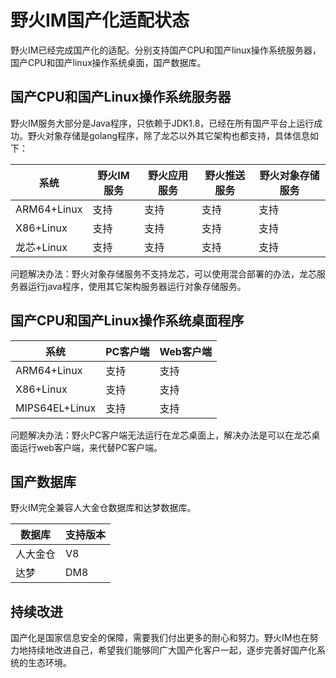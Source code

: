 # 野火IM国产化适配状态
野火IM已经完成国产化的适配。分别支持国产CPU和国产linux操作系统服务器，国产CPU和国产linux操作系统桌面，国产数据库。

## 国产CPU和国产Linux操作系统服务器
野火IM服务大部分是Java程序，只依赖于JDK1.8，已经在所有国产平台上运行成功。野火对象存储是golang程序，除了龙芯以外其它架构也都支持，具体信息如下：

|  系统   | 野火IM服务  | 野火应用服务 | 野火推送服务 | 野火对象存储服务 |
|  ----  | ----  | ---- | ------- | ----- |
| ARM64+Linux  | 支持 | 支持 | 支持 | 支持 |
| X86+Linux  | 支持 | 支持 | 支持 | 支持 |
| 龙芯+Linux  | 支持 | 支持 | 支持 | 支持 |

问题解决办法：野火对象存储服务不支持龙芯，可以使用混合部署的办法，龙芯服务器运行java程序，使用其它架构服务器运行对象存储服务。

## 国产CPU和国产Linux操作系统桌面程序

|  系统   | PC客户端  | Web客户端 |
|  ----  | ----  | ---- |
| ARM64+Linux  | 支持 | 支持 |
| X86+Linux  | 支持 | 支持 |
| MIPS64EL+Linux  | 支持 | 支持 |

问题解决办法：野火PC客户端无法运行在龙芯桌面上，解决办法是可以在龙芯桌面运行web客户端，来代替PC客户端。

## 国产数据库
野火IM完全兼容人大金仓数据库和达梦数据库。

|  数据库   | 支持版本  |
|  ----  | ----  |
| 人大金仓  | V8 |
| 达梦  | DM8 |

## 持续改进
国产化是国家信息安全的保障，需要我们付出更多的耐心和努力。野火IM也在努力地持续地改进自己，希望我们能够同广大国产化客户一起，逐步完善好国产化系统的生态环境。
